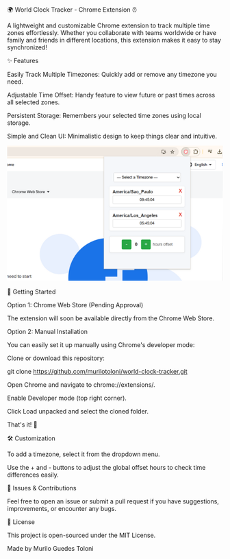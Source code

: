 🌍 World Clock Tracker - Chrome Extension ⏰

A lightweight and customizable Chrome extension to track multiple time zones effortlessly. Whether you collaborate with teams worldwide or have family and friends in different locations, this extension makes it easy to stay synchronized!

✨ Features

Easily Track Multiple Timezones: Quickly add or remove any timezone you need.

Adjustable Time Offset: Handy feature to view future or past times across all selected zones.

Persistent Storage: Remembers your selected time zones using local storage.

Simple and Clean UI: Minimalistic design to keep things clear and intuitive.

![Extension Screenshot](chromeStore/largeScreenCap.png)



🚀 Getting Started

Option 1: Chrome Web Store (Pending Approval)

The extension will soon be available directly from the Chrome Web Store.

Option 2: Manual Installation

You can easily set it up manually using Chrome's developer mode:

Clone or download this repository:

git clone https://github.com/murilotoloni/world-clock-tracker.git

Open Chrome and navigate to chrome://extensions/.

Enable Developer mode (top right corner).

Click Load unpacked and select the cloned folder.

That's it! 🎉

🛠️ Customization

To add a timezone, select it from the dropdown menu.

Use the + and - buttons to adjust the global offset hours to check time differences easily.

🐞 Issues & Contributions

Feel free to open an issue or submit a pull request if you have suggestions, improvements, or encounter any bugs.

📜 License

This project is open-sourced under the MIT License.

Made by Murilo Guedes Toloni

